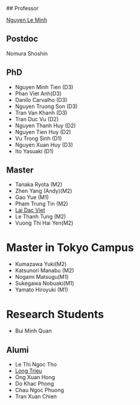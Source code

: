 <markdown>
## Professor

[Nguyen Le Minh](https://nguyenlab.github.io/member/professor.html)

## Postdoc
Nomura Shoshin

## PhD

- Nguyen Minh Tien (D3)
- Phan Viet Anh(D3)
- Danilo Carvalho (D3)
- Nguyen Truong Son (D3)
- Tran Van Khanh (D3)
- Tran Duc Vu (D2)
- Nguyen Thanh Huy (D2)
- Nguyen Tien Huy (D2)
- Vu Trong Sinh (D1)
- Nguyen Xuan Huy (D3)
- Ito Yasuaki (D1)

## Master

- Tanaka Ryota (M2)
- Zhen Yang (Andy)(M2)
- Gao Yue (M1)
- Pham Trung Tin (M2)
- [Lai Dac Viet](https://nguyenlab.github.io/member/lai-dac-viet.html)
- Le Thanh Tung (M2)
- Vuong Thi Hai Yen(M2)

# Master in Tokyo Campus
- Kumazawa Yuki(M2)
- Katsunori Manabu (M2)
- Nogami Matsugu(M1)
- Sukegawa Nobuaki(M1)
- Yamato Hiroyuki (M1)

# Research Students
- Bui Minh Quan

## Alumi
- Le Thi Ngoc Tho
- [Long Trieu](https://nguyenlab.github.io/member/long-trieu.html)
- Ong Xuan Hong
- Do Khac Phong
- Chau Ngoc Phuong
- Tran Xuan Chien

</markdown>
